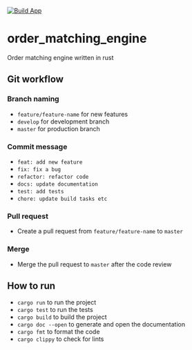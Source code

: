 [![Build App](https://github.com/rust-oms/order_matching_engine/actions/workflows/build.yml/badge.svg)](https://github.com/rust-oms/order_matching_engine/actions/workflows/build.yml)

# order_matching_engine
Order matching engine written in rust


## Git workflow

### Branch naming
- `feature/feature-name` for new features
- `develop` for development branch
- `master` for production branch

### Commit message
- `feat: add new feature`
- `fix: fix a bug`
- `refactor: refactor code`
- `docs: update documentation`
- `test: add tests`
- `chore: update build tasks etc`

### Pull request
- Create a pull request from `feature/feature-name` to `master`

### Merge

- Merge the pull request to `master` after the code review


## How to run

- `cargo run` to run the project
- `cargo test` to run the tests
- `cargo build` to build the project
- `cargo doc --open` to generate and open the documentation
- `cargo fmt` to format the code
- `cargo clippy` to check for lints
